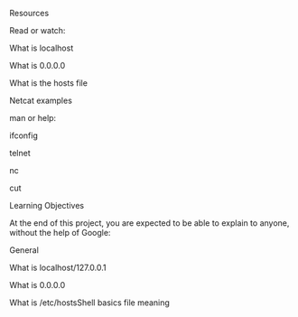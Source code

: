 Resources

Read or watch:

What is localhost

What is 0.0.0.0

What is the hosts file

Netcat examples

man or help:

ifconfig

telnet

nc

cut

Learning Objectives

At the end of this project, you are expected to be able to explain to anyone, without the help of Google:

General

What is localhost/127.0.0.1

What is 0.0.0.0

What is /etc/hostsShell basics
file meaning
